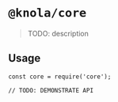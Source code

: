 # `@knola/core`

> TODO: description

## Usage

```
const core = require('core');

// TODO: DEMONSTRATE API
```
